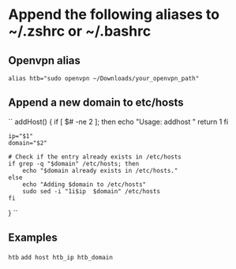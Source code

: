 # Append the following aliases to ~/.zshrc or ~/.bashrc

## Openvpn alias

``
alias htb="sudo openvpn ~/Downloads/your_openvpn_path"
``

## Append a new domain to etc/hosts

``
addHost() {
    if [ $# -ne 2 ]; then
        echo "Usage: addhost <ip> <domain>"
        return 1
    fi

    ip="$1"
    domain="$2"

    # Check if the entry already exists in /etc/hosts
    if grep -q "$domain" /etc/hosts; then
        echo "$domain already exists in /etc/hosts."
    else
        echo "Adding $domain to /etc/hosts"
        sudo sed -i "1i$ip  $domain" /etc/hosts
    fi
}
``

## Examples

`htb`
`add host htb_ip htb_domain`

